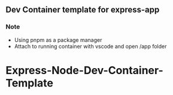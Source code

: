## Dev Container template for express-app
### Note
- Using pnpm as a package manager
- Attach to running container with vscode and open /app folder
# Express-Node-Dev-Container-Template
